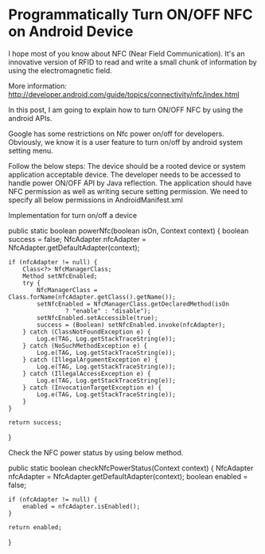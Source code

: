  <h1>Programmatically Turn ON/OFF NFC on Android Device</h1>
I hope most of you know about NFC (Near Field Communication). It's an innovative version of RFID to read and write a small chunk of information by using the electromagnetic field.

More information: http://developer.android.com/guide/topics/connectivity/nfc/index.html

In this post, I am going to explain how to turn ON/OFF NFC by using the android APIs.

Google has some restrictions on Nfc power on/off for developers. Obviously, we know it is a user feature to turn on/off by android system setting menu. 

Follow the below steps:
The device should be a rooted device or system application acceptable device.
The developer needs to be accessed to handle power ON/OFF API by Java reflection.
The application should have NFC permission as well as writing secure setting permission.
We need to specify all below permissions in AndroidManifest.xml

<uses-permission android:name="android.permission.NFC" />
<uses-permission 
android:name="android.permission.WRITE_SECURE_SETTINGS" />
<uses-feature android:name="android.hardware.nfc" android:required="false" />

Implementation for turn on/off a device

public static boolean powerNfc(boolean isOn, Context context) {
    boolean success = false;
    NfcAdapter nfcAdapter = NfcAdapter.getDefaultAdapter(context);

    if (nfcAdapter != null) {
        Class<?> NfcManagerClass;
        Method setNfcEnabled;
        try {
            NfcManagerClass = Class.forName(nfcAdapter.getClass().getName());
            setNfcEnabled = NfcManagerClass.getDeclaredMethod(isOn
                    ? "enable" : "disable");
            setNfcEnabled.setAccessible(true);
            success = (Boolean) setNfcEnabled.invoke(nfcAdapter);
        } catch (ClassNotFoundException e) {
            Log.e(TAG, Log.getStackTraceString(e));
        } catch (NoSuchMethodException e) {
            Log.e(TAG, Log.getStackTraceString(e));
        } catch (IllegalArgumentException e) {
            Log.e(TAG, Log.getStackTraceString(e));
        } catch (IllegalAccessException e) {
            Log.e(TAG, Log.getStackTraceString(e));
        } catch (InvocationTargetException e) {
            Log.e(TAG, Log.getStackTraceString(e));
        }
    }

    return success;
}

Check the NFC power status by using below method.

public static boolean checkNfcPowerStatus(Context context) {
    NfcAdapter nfcAdapter = NfcAdapter.getDefaultAdapter(context);
    boolean enabled = false;

    if (nfcAdapter != null) {
        enabled = nfcAdapter.isEnabled();
    }

    return enabled;
}

